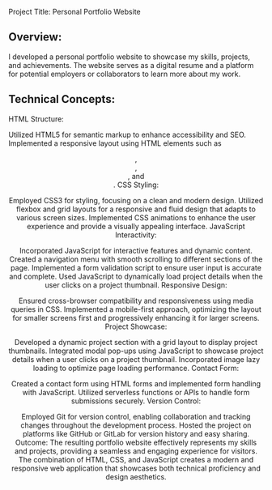 Project Title: Personal Portfolio Website

## Overview:
I developed a personal portfolio website to showcase my skills, projects, and achievements. The website serves as a digital resume and a platform for potential employers or collaborators to learn more about my work.

## Technical Concepts:

HTML Structure:

Utilized HTML5 for semantic markup to enhance accessibility and SEO.
Implemented a responsive layout using HTML elements such as <header>, <nav>, <section>, and <footer>.
CSS Styling:

Employed CSS3 for styling, focusing on a clean and modern design.
Utilized flexbox and grid layouts for a responsive and fluid design that adapts to various screen sizes.
Implemented CSS animations to enhance the user experience and provide a visually appealing interface.
JavaScript Interactivity:

Incorporated JavaScript for interactive features and dynamic content.
Created a navigation menu with smooth scrolling to different sections of the page.
Implemented a form validation script to ensure user input is accurate and complete.
Used JavaScript to dynamically load project details when the user clicks on a project thumbnail.
Responsive Design:

Ensured cross-browser compatibility and responsiveness using media queries in CSS.
Implemented a mobile-first approach, optimizing the layout for smaller screens first and progressively enhancing it for larger screens.
Project Showcase:

Developed a dynamic project section with a grid layout to display project thumbnails.
Integrated modal pop-ups using JavaScript to showcase project details when a user clicks on a project thumbnail.
Incorporated image lazy loading to optimize page loading performance.
Contact Form:

Created a contact form using HTML forms and implemented form handling with JavaScript.
Utilized serverless functions or APIs to handle form submissions securely.
Version Control:

Employed Git for version control, enabling collaboration and tracking changes throughout the development process.
Hosted the project on platforms like GitHub or GitLab for version history and easy sharing.
Outcome:
The resulting portfolio website effectively represents my skills and projects, providing a seamless and engaging experience for visitors. The combination of HTML, CSS, and JavaScript creates a modern and responsive web application that showcases both technical proficiency and design aesthetics.

